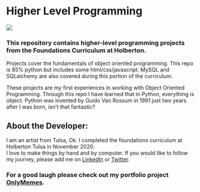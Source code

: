 # Higher Level Programming
<img src="https://upload.wikimedia.org/wikipedia/commons/thumb/f/f8/Python_logo_and_wordmark.svg/1920px-Python_logo_and_wordmark.svg.png" align="center">

### This repository contains higher-level programming projects from the Foundations Curriculum at Holberton.
Projects cover the fundamentals of object oriented programming. This repo is 85% python but includes some html/css/javascript. MySQL and SQLalchemy are also covered during this portion of the curriculum.

These projects are my first experiences in working with Object Oriented Programming. Through this repo I have learned that in Python, everything is object. Python was invented  by Guido Van Rossum in 1991 just two years after I was born, isn't that fantastic?
## About the Developer:
 I am an artist from Tulsa, Ok. I completed the foundations curriculum at Holberton Tulsa in November 2020.  
I love to make things by hand and by computer. If you would like to follow my journey, please add me on [LinkedIn](https://www.linkedin.com/in/tahliaroper/) or [Twitter](https://twitter.com/TahliaRoper).
### For a good laugh please check out my portfolio project [OnlyMemes](https://github.com/roundhousetally/OnlyMemes). 
